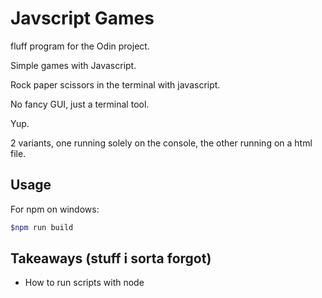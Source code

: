 # Javscript Games

fluff program for the Odin project.

Simple games with Javascript.

Rock paper scissors in the terminal with javascript.

No fancy GUI, just a terminal tool.

Yup.

2 variants, one running solely on the console, the other running on a html file.

## Usage

For npm on windows:

```bash
$npm run build
```

## Takeaways (stuff i sorta forgot)

- How to run scripts with node
